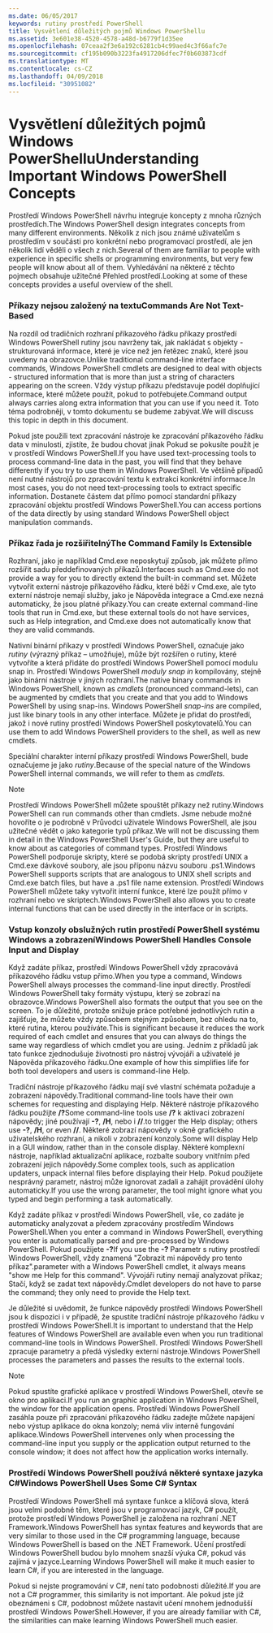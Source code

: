 ```yaml
---
ms.date: 06/05/2017
keywords: rutiny prostředí PowerShell
title: Vysvětlení důležitých pojmů Windows PowerShellu
ms.assetid: 3e601e38-4520-4578-a48d-b6779f1d35ee
ms.openlocfilehash: 07ceaa2f3e6a192c6281cb4c99aed4c3f66afc7e
ms.sourcegitcommit: cf195b090b3223fa4917206dfec7f0b603873cdf
ms.translationtype: MT
ms.contentlocale: cs-CZ
ms.lasthandoff: 04/09/2018
ms.locfileid: "30951082"
---
```

# <a name="understanding-important-windows-powershell-concepts"></a><span data-ttu-id="b8ea9-103">Vysvětlení důležitých pojmů Windows PowerShellu</span><span class="sxs-lookup"><span data-stu-id="b8ea9-103">Understanding Important Windows PowerShell Concepts</span></span>
<span data-ttu-id="b8ea9-104">Prostředí Windows PowerShell návrhu integruje koncepty z mnoha různých prostředích.</span><span class="sxs-lookup"><span data-stu-id="b8ea9-104">The Windows PowerShell design integrates concepts from many different environments.</span></span> <span data-ttu-id="b8ea9-105">Několik z nich jsou známé uživatelům s prostředím v součásti pro konkrétní nebo programovací prostředí, ale jen několik lidí věděli o všech z nich.</span><span class="sxs-lookup"><span data-stu-id="b8ea9-105">Several of them are familiar to people with experience in specific shells or programming environments, but very few people will know about all of them.</span></span> <span data-ttu-id="b8ea9-106">Vyhledávání na některé z těchto pojmech obsahuje užitečné Přehled prostředí.</span><span class="sxs-lookup"><span data-stu-id="b8ea9-106">Looking at some of these concepts provides a useful overview of the shell.</span></span>

### <a name="commands-are-not-text-based"></a><span data-ttu-id="b8ea9-107">Příkazy nejsou založený na textu</span><span class="sxs-lookup"><span data-stu-id="b8ea9-107">Commands Are Not Text-Based</span></span>
<span data-ttu-id="b8ea9-108">Na rozdíl od tradičních rozhraní příkazového řádku příkazy prostředí Windows PowerShell rutiny jsou navrženy tak, jak nakládat s objekty - strukturovaná informace, které je více než jen řetězec znaků, které jsou uvedeny na obrazovce.</span><span class="sxs-lookup"><span data-stu-id="b8ea9-108">Unlike traditional command-line interface commands, Windows PowerShell cmdlets are designed to deal with objects - structured information that is more than just a string of characters appearing on the screen.</span></span> <span data-ttu-id="b8ea9-109">Vždy výstup příkazu představuje podél doplňující informace, které můžete použít, pokud to potřebujete.</span><span class="sxs-lookup"><span data-stu-id="b8ea9-109">Command output always carries along extra information that you can use if you need it.</span></span> <span data-ttu-id="b8ea9-110">Toto téma podrobněji, v tomto dokumentu se budeme zabývat.</span><span class="sxs-lookup"><span data-stu-id="b8ea9-110">We will discuss this topic in depth in this document.</span></span>

<span data-ttu-id="b8ea9-111">Pokud jste použili text zpracování nástroje ke zpracování příkazového řádku data v minulosti, zjistíte, že budou chovat jinak Pokud se pokusíte použít je v prostředí Windows PowerShell.</span><span class="sxs-lookup"><span data-stu-id="b8ea9-111">If you have used text-processing tools to process command-line data in the past, you will find that they behave differently if you try to use them in Windows PowerShell.</span></span> <span data-ttu-id="b8ea9-112">Ve většině případů není nutné nástrojů pro zpracování textu k extrakci konkrétní informace.</span><span class="sxs-lookup"><span data-stu-id="b8ea9-112">In most cases, you do not need text-processing tools to extract specific information.</span></span> <span data-ttu-id="b8ea9-113">Dostanete částem dat přímo pomocí standardní příkazy zpracování objektu prostředí Windows PowerShell.</span><span class="sxs-lookup"><span data-stu-id="b8ea9-113">You can access portions of the data directly by using standard Windows PowerShell object manipulation commands.</span></span>

### <a name="the-command-family-is-extensible"></a><span data-ttu-id="b8ea9-114">Příkaz řada je rozšiřitelný</span><span class="sxs-lookup"><span data-stu-id="b8ea9-114">The Command Family Is Extensible</span></span>
<span data-ttu-id="b8ea9-115">Rozhraní, jako je například Cmd.exe neposkytují způsob, jak můžete přímo rozšířit sadu předdefinovaných příkazů.</span><span class="sxs-lookup"><span data-stu-id="b8ea9-115">Interfaces such as Cmd.exe do not provide a way for you to directly extend the built-in command set.</span></span> <span data-ttu-id="b8ea9-116">Můžete vytvořit externí nástroje příkazového řádku, které běží v Cmd.exe, ale tyto externí nástroje nemají služby, jako je Nápověda integrace a Cmd.exe nezná automaticky, že jsou platné příkazy.</span><span class="sxs-lookup"><span data-stu-id="b8ea9-116">You can create external command-line tools that run in Cmd.exe, but these external tools do not have services, such as Help integration, and Cmd.exe does not automatically know that they are valid commands.</span></span>

<span data-ttu-id="b8ea9-117">Nativní binární příkazy v prostředí Windows PowerShell, označuje jako *rutiny* (výrazný příkaz – umožňuje), může být rozšířen o rutiny, které vytvoříte a která přidáte do prostředí Windows PowerShell pomocí modulu snap in. Prostředí Windows PowerShell *moduly snap in* kompilovány, stejně jako binární nástroje v jiných rozhraní.</span><span class="sxs-lookup"><span data-stu-id="b8ea9-117">The native binary commands in Windows PowerShell, known as *cmdlets* (pronounced command-lets), can be augmented by cmdlets that you create and that you add to Windows PowerShell by using snap-ins. Windows PowerShell *snap-ins* are compiled, just like binary tools in any other interface.</span></span> <span data-ttu-id="b8ea9-118">Můžete je přidat do prostředí, jakož i nové rutiny prostředí Windows PowerShell poskytovatelů.</span><span class="sxs-lookup"><span data-stu-id="b8ea9-118">You can use them to add Windows PowerShell providers to the shell, as well as new cmdlets.</span></span>

<span data-ttu-id="b8ea9-119">Speciální charakter interní příkazy prostředí Windows PowerShell, bude označujeme je jako *rutiny*.</span><span class="sxs-lookup"><span data-stu-id="b8ea9-119">Because of the special nature of the Windows PowerShell internal commands, we will refer to them as *cmdlets*.</span></span>

> [!NOTE]
> <span data-ttu-id="b8ea9-120">Prostředí Windows PowerShell můžete spouštět příkazy než rutiny.</span><span class="sxs-lookup"><span data-stu-id="b8ea9-120">Windows PowerShell can run commands other than cmdlets.</span></span> <span data-ttu-id="b8ea9-121">Jsme nebude možné hovoříte o je podrobně v Průvodci uživatele Windows PowerShell, ale jsou užitečné vědět o jako kategorie typů příkaz.</span><span class="sxs-lookup"><span data-stu-id="b8ea9-121">We will not be discussing them in detail in the Windows PowerShell User's Guide, but they are useful to know about as categories of command types.</span></span> <span data-ttu-id="b8ea9-122">Prostředí Windows PowerShell podporuje skripty, které se podobá skripty prostředí UNIX a Cmd.exe dávkové soubory, ale jsou příponu názvu souboru .ps1.</span><span class="sxs-lookup"><span data-stu-id="b8ea9-122">Windows PowerShell supports scripts that are analogous to UNIX shell scripts and Cmd.exe batch files, but have a .ps1 file name extension.</span></span> <span data-ttu-id="b8ea9-123">Prostředí Windows PowerShell můžete taky vytvořit interní funkce, které lze použít přímo v rozhraní nebo ve skriptech.</span><span class="sxs-lookup"><span data-stu-id="b8ea9-123">Windows PowerShell also allows you to create internal functions that can be used directly in the interface or in scripts.</span></span>

### <a name="windows-powershell-handles-console-input-and-display"></a><span data-ttu-id="b8ea9-124">Vstup konzoly obslužných rutin prostředí PowerShell systému Windows a zobrazení</span><span class="sxs-lookup"><span data-stu-id="b8ea9-124">Windows PowerShell Handles Console Input and Display</span></span>
<span data-ttu-id="b8ea9-125">Když zadáte příkaz, prostředí Windows PowerShell vždy zpracovává příkazového řádku vstup přímo.</span><span class="sxs-lookup"><span data-stu-id="b8ea9-125">When you type a command, Windows PowerShell always processes the command-line input directly.</span></span> <span data-ttu-id="b8ea9-126">Prostředí Windows PowerShell taky formáty výstupu, který se zobrazí na obrazovce.</span><span class="sxs-lookup"><span data-stu-id="b8ea9-126">Windows PowerShell also formats the output that you see on the screen.</span></span> <span data-ttu-id="b8ea9-127">To je důležité, protože snižuje práce potřebné jednotlivých rutin a zajišťuje, že můžete vždy způsobem stejným způsobem, bez ohledu na to, které rutina, kterou používáte.</span><span class="sxs-lookup"><span data-stu-id="b8ea9-127">This is significant because it reduces the work required of each cmdlet and ensures that you can always do things the same way regardless of which cmdlet you are using.</span></span> <span data-ttu-id="b8ea9-128">Jedním z příkladů jak tato funkce zjednodušuje životnosti pro nástroj vývojáři a uživatelé je Nápověda příkazového řádku.</span><span class="sxs-lookup"><span data-stu-id="b8ea9-128">One example of how this simplifies life for both tool developers and users is command-line Help.</span></span>

<span data-ttu-id="b8ea9-129">Tradiční nástroje příkazového řádku mají své vlastní schémata požaduje a zobrazení nápovědy.</span><span class="sxs-lookup"><span data-stu-id="b8ea9-129">Traditional command-line tools have their own schemes for requesting and displaying Help.</span></span> <span data-ttu-id="b8ea9-130">Některé nástroje příkazového řádku použijte **/?**</span><span class="sxs-lookup"><span data-stu-id="b8ea9-130">Some command-line tools use **/?**</span></span> <span data-ttu-id="b8ea9-131">k aktivaci zobrazení nápovědy; jiné používají **-?**, **/H**, nebo i **//**.</span><span class="sxs-lookup"><span data-stu-id="b8ea9-131">to trigger the Help display; others use **-?**, **/H**, or even **//**.</span></span> <span data-ttu-id="b8ea9-132">Některé zobrazí nápovědy v okně grafického uživatelského rozhraní, a nikoli v zobrazení konzoly.</span><span class="sxs-lookup"><span data-stu-id="b8ea9-132">Some will display Help in a GUI window, rather than in the console display.</span></span> <span data-ttu-id="b8ea9-133">Některé komplexní nástroje, například aktualizační aplikace, rozbalte soubory vnitřním před zobrazení jejich nápovědy.</span><span class="sxs-lookup"><span data-stu-id="b8ea9-133">Some complex tools, such as application updaters, unpack internal files before displaying their Help.</span></span> <span data-ttu-id="b8ea9-134">Pokud použijete nesprávný parametr, nástroj může ignorovat zadali a zahájit provádění úlohy automaticky.</span><span class="sxs-lookup"><span data-stu-id="b8ea9-134">If you use the wrong parameter, the tool might ignore what you typed and begin performing a task automatically.</span></span>

<span data-ttu-id="b8ea9-135">Když zadáte příkaz v prostředí Windows PowerShell, vše, co zadáte je automaticky analyzovat a předem zpracovány prostředím Windows PowerShell.</span><span class="sxs-lookup"><span data-stu-id="b8ea9-135">When you enter a command in Windows PowerShell, everything you enter is automatically parsed and pre-processed by Windows PowerShell.</span></span> <span data-ttu-id="b8ea9-136">Pokud použijete **-?**</span><span class="sxs-lookup"><span data-stu-id="b8ea9-136">If you use the **-?**</span></span> <span data-ttu-id="b8ea9-137">Parametr s rutiny prostředí Windows PowerShell, vždy znamená "Zobrazit mi nápovědy pro tento příkaz".</span><span class="sxs-lookup"><span data-stu-id="b8ea9-137">parameter with a Windows PowerShell cmdlet, it always means "show me Help for this command".</span></span> <span data-ttu-id="b8ea9-138">Vývojáři rutiny nemají analyzovat příkaz; Stačí, když se zadat text nápovědy.</span><span class="sxs-lookup"><span data-stu-id="b8ea9-138">Cmdlet developers do not have to parse the command; they only need to provide the Help text.</span></span>

<span data-ttu-id="b8ea9-139">Je důležité si uvědomit, že funkce nápovědy prostředí Windows PowerShell jsou k dispozici i v případě, že spustíte tradiční nástroje příkazového řádku v prostředí Windows PowerShell.</span><span class="sxs-lookup"><span data-stu-id="b8ea9-139">It is important to understand that the Help features of Windows PowerShell are available even when you run traditional command-line tools in Windows PowerShell.</span></span> <span data-ttu-id="b8ea9-140">Prostředí Windows PowerShell zpracuje parametry a předá výsledky externí nástroje.</span><span class="sxs-lookup"><span data-stu-id="b8ea9-140">Windows PowerShell processes the parameters and passes the results to the external tools.</span></span>

> [!NOTE]
> <span data-ttu-id="b8ea9-141">Pokud spustíte grafické aplikace v prostředí Windows PowerShell, otevře se okno pro aplikaci.</span><span class="sxs-lookup"><span data-stu-id="b8ea9-141">If you run an graphic application in Windows PowerShell, the window for the application opens.</span></span> <span data-ttu-id="b8ea9-142">Prostředí Windows PowerShell zasáhla pouze při zpracování příkazového řádku zadejte můžete napájení nebo výstup aplikace do okna konzoly; nemá vliv interně fungování aplikace.</span><span class="sxs-lookup"><span data-stu-id="b8ea9-142">Windows PowerShell intervenes only when processing the command-line input you supply or the application output returned to the console window; it does not affect how the application works internally.</span></span>

### <a name="windows-powershell-uses-some-c-syntax"></a><span data-ttu-id="b8ea9-143">Prostředí Windows PowerShell používá některé syntaxe jazyka C#</span><span class="sxs-lookup"><span data-stu-id="b8ea9-143">Windows PowerShell Uses Some C# Syntax</span></span>
<span data-ttu-id="b8ea9-144">Prostředí Windows PowerShell má syntaxe funkce a klíčová slova, která jsou velmi podobné těm, které jsou v programovací jazyk, C# použít, protože prostředí Windows PowerShell je založena na rozhraní .NET Framework.</span><span class="sxs-lookup"><span data-stu-id="b8ea9-144">Windows PowerShell has syntax features and keywords that are very similar to those used in the C# programming language, because Windows PowerShell is based on the .NET Framework.</span></span> <span data-ttu-id="b8ea9-145">Učení prostředí Windows PowerShell budou bylo mnohem snazší výuka C#, pokud vás zajímá v jazyce.</span><span class="sxs-lookup"><span data-stu-id="b8ea9-145">Learning Windows PowerShell will make it much easier to learn C#, if you are interested in the language.</span></span>

<span data-ttu-id="b8ea9-146">Pokud si nejste programování v C#, není tato podobnosti důležité.</span><span class="sxs-lookup"><span data-stu-id="b8ea9-146">If you are not a C# programmer, this similarity is not important.</span></span> <span data-ttu-id="b8ea9-147">Ale pokud jste již obeznámeni s C#, podobnost můžete nastavit učení mnohem jednodušší prostředí Windows PowerShell.</span><span class="sxs-lookup"><span data-stu-id="b8ea9-147">However, if you are already familiar with C#, the similarities can make learning Windows PowerShell much easier.</span></span>